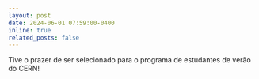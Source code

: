 ```yaml
---
layout: post
date: 2024-06-01 07:59:00-0400
inline: true
related_posts: false
---
```


Tive o prazer de ser selecionado para o programa de estudantes de verão do CERN!

